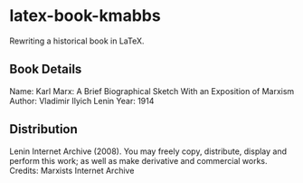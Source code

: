 # latex-book-kmabbs
Rewriting a historical book in LaTeX.

## Book Details
Name: Karl Marx: A Brief Biographical Sketch With an Exposition of Marxism
Author: Vladimir Ilyich Lenin
Year: 1914

## Distribution
Lenin Internet Archive (2008). You may freely copy, distribute, display and perform this work; as well as make derivative and commercial works.
Credits: Marxists Internet Archive
